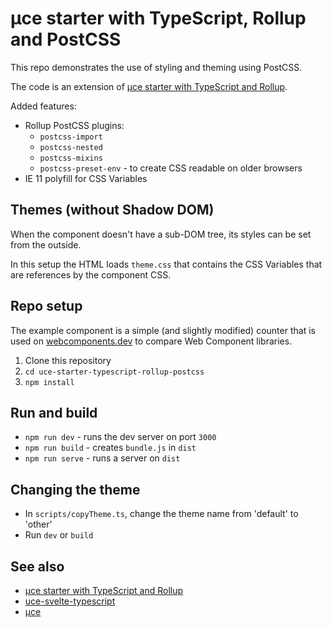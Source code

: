 # µce starter with TypeScript, Rollup and PostCSS

This repo demonstrates the use of styling and theming using PostCSS.

The code is an extension of [µce starter with TypeScript and Rollup](https://github.com/ArthurClemens/uce-starter-typescript-rollup).

Added features:

* Rollup PostCSS plugins:
  * `postcss-import`
  * `postcss-nested`
  * `postcss-mixins`
  * `postcss-preset-env` - to create CSS readable on older browsers
* IE 11 polyfill for CSS Variables


## Themes (without Shadow DOM)

When the component doesn't have a sub-DOM tree, its styles can be set from the outside.

In this setup the HTML loads `theme.css` that contains the CSS Variables that are references by the component CSS.



## Repo setup

The example component is a simple (and slightly modified) counter that is used on [webcomponents.dev](https://webcomponents.dev/blog/all-the-ways-to-make-a-web-component/) to compare Web Component libraries.

1. Clone this repository
1. `cd uce-starter-typescript-rollup-postcss`
1. `npm install`


## Run and build

* `npm run dev` - runs the dev server on port `3000`
* `npm run build` - creates `bundle.js` in `dist`
* `npm run serve` - runs a server on `dist`


## Changing the theme

* In `scripts/copyTheme.ts`, change the theme name from 'default' to 'other'
* Run `dev` or `build`



## See also

* [µce starter with TypeScript and Rollup](https://github.com/ArthurClemens/uce-starter-typescript-rollup)
* [uce-svelte-typescript](https://github.com/ArthurClemens/uce-svelte-typescript)
* [µce](https://github.com/WebReflection/uce)

